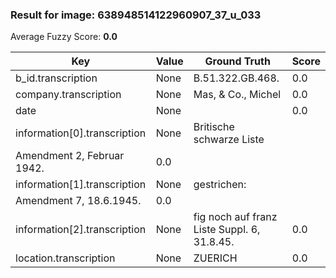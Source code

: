 ### Result for image: 638948514122960907_37_u_033
Average Fuzzy Score: **0.0**
<small>

| Key | Value | Ground Truth | Score |
| --- | --- | --- | --- |
| b_id.transcription | None | B.51.322.GB.468. | 0.0 |
| company.transcription | None | Mas, & Co., Michel | 0.0 |
| date | None |  | 0.0 |
| information[0].transcription | None | Britische schwarze Liste
Amendment 2, Februar 1942. | 0.0 |
| information[1].transcription | None | gestrichen:
Amendment 7, 18.6.1945. | 0.0 |
| information[2].transcription | None | fig noch auf franz Liste Suppl. 6, 31.8.45. | 0.0 |
| location.transcription | None | ZUERICH | 0.0 |

</small>
